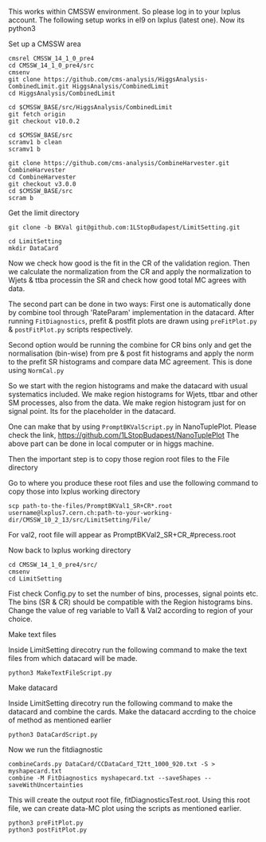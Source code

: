 This works within CMSSW environment. So please log in to your lxplus account.
The following setup works in el9 on lxplus (latest one). Now its python3


Set up a CMSSW area

```
cmsrel CMSSW_14_1_0_pre4
cd CMSSW_14_1_0_pre4/src
cmsenv
git clone https://github.com/cms-analysis/HiggsAnalysis-CombinedLimit.git HiggsAnalysis/CombinedLimit
cd HiggsAnalysis/CombinedLimit

cd $CMSSW_BASE/src/HiggsAnalysis/CombinedLimit
git fetch origin
git checkout v10.0.2

cd $CMSSW_BASE/src
scramv1 b clean
scramv1 b

git clone https://github.com/cms-analysis/CombineHarvester.git CombineHarvester
cd CombineHarvester
git checkout v3.0.0
cd $CMSSW_BASE/src
scram b

```

Get the limit directory

```
git clone -b BKVal git@github.com:1LStopBudapest/LimitSetting.git

cd LimitSetting
mkdir DataCard

```

Now we check how good is the fit in the CR of the validation region. Then we calculate the normalization from the CR and apply the normalization to Wjets & ttba processin the SR and check how good total MC agrees with data.

The second part can be done in two ways:
First one is automatically done by combine tool through 'RateParam' implementation in the datacard. After running `FitDiagnostics`, prefit & postfit plots are drawn using `preFitPlot.py` & `postFitPlot.py` scripts respectively.


Second option would be running the combine for CR bins only and get the normalisation (bin-wise) from pre & post fit histograms and apply the norm to the prefit SR histograms and compare data MC agreement. This is done using `NormCal.py`


So we start with the region histograms and make the datacard with usual systematics included. We make region histograms for Wjets, ttbar and other SM  processes, also from the data. We make region histogram just for on signal point. Its for the placeholder in the datacard.

One can make that by using `PromptBKValScript.py` in NanoTuplePlot. Please check the link, https://github.com/1LStopBudapest/NanoTuplePlot
The above part can be done in local computer or in higgs machine.

Then the important step is to copy those region root files to the File directory

Go to where you produce these root files and use the following command to copy those into lxplus working directory
```
scp path-to-the-files/PromptBKVal1_SR+CR*.root username@lxplus7.cern.ch:path-to-your-working-dir/CMSSW_10_2_13/src/LimitSetting/File/

```
For val2, root file will appear as PromptBKVal2_SR+CR_#precess.root


Now back to lxplus working directory

```
cd CMSSW_14_1_0_pre4/src/
cmsenv
cd LimitSetting

```

Fist check Config.py to set the number of bins, processes, signal points etc. The bins (SR & CR) should be compatible with the Region histograms bins. Change the value of reg variable to Val1 & Val2 according to region of your choice.


Make text files

Inside LimitSetting direcotry run the following command to make the text files from which datacard will be made.

```
python3 MakeTextFileScript.py

```

Make datacard

Inside LimitSetting direcotry run the following command to make the datacard and combine the cards.
Make the datacard accrding to the choice of method as mentioned earlier

```
python3 DataCardScript.py

```

Now we run the fitdiagnostic 

```
combineCards.py DataCard/CCDataCard_T2tt_1000_920.txt -S > myshapecard.txt
combine -M FitDiagnostics myshapecard.txt --saveShapes --saveWithUncertainties
```
This will create the output root file, fitDiagnosticsTest.root. Using this root file, we can create data-MC plot using the scripts as mentioned earlier.

```
python3 preFitPlot.py
python3 postFitPlot.py
```